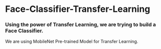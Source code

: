 # Face-Classifier-Transfer-Learning
### Using the power of Transfer Learning, we are trying to build a Face Classifier.

<p>
  We are using MobileNet Pre-trained Model for Transfer Learning.
</p>

